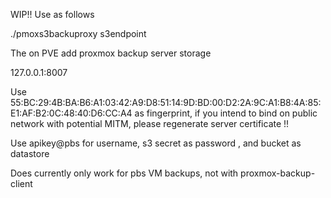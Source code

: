 WIP!! 
Use as follows

./pmoxs3backuproxy s3endpoint 

The on PVE add proxmox backup server storage 

127.0.0.1:8007 

Use 55:BC:29:4B:BA:B6:A1:03:42:A9:D8:51:14:9D:BD:00:D2:2A:9C:A1:B8:4A:85:E1:AF:B2:0C:48:40:D6:CC:A4 as fingerprint, if you intend to bind on public network with potential MITM, please regenerate server certificate !!

Use apikey@pbs for username, s3 secret as password , and bucket as datastore 

Does currently only work for pbs VM backups, not with proxmox-backup-client
